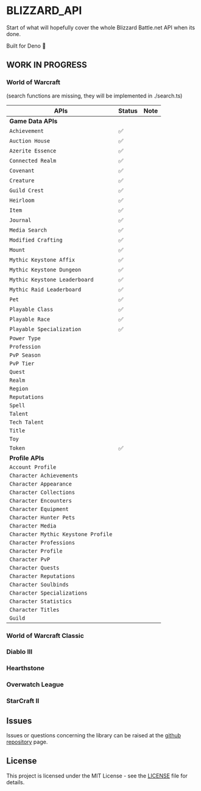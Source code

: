 # BLIZZARD_API

Start of what will hopefully cover the whole Blizzard Battle.net API when its done.

Built for Deno 🦕

## WORK IN PROGRESS

### World of Warcraft

(search functions are missing, they will be implemented in ./search.ts)

| APIs                                | Status | Note |
| ----------------------------------- | ------ | ---- |
| **Game Data APIs**                  |        |      |
| `Achievement`                       | ✅     |      |
| `Auction House`                     | ✅     |      |
| `Azerite Essence`                   | ✅     |      |
| `Connected Realm`                   | ✅     |      |
| `Covenant`                          | ✅     |      |
| `Creature`                          | ✅     |      |
| `Guild Crest`                       | ✅     |      |
| `Heirloom`                          | ✅     |      |
| `Item`                              | ✅     |      |
| `Journal`                           | ✅     |      |
| `Media Search`                      | ✅     |      |
| `Modified Crafting`                 | ✅     |      |
| `Mount`                             | ✅     |      |
| `Mythic Keystone Affix`             | ✅     |      |
| `Mythic Keystone Dungeon`           | ✅     |      |
| `Mythic Keystone Leaderboard`       | ✅     |      |
| `Mythic Raid Leaderboard`           | ✅     |      |
| `Pet`                               | ✅     |      |
| `Playable Class`                    | ✅     |      |
| `Playable Race`                     | ✅     |      |
| `Playable Specialization`           | ✅     |      |
| `Power Type`                        |        |      |
| `Profession`                        |        |      |
| `PvP Season`                        |        |      |
| `PvP Tier`                          |        |      |
| `Quest`                             |        |      |
| `Realm`                             |        |      |
| `Region`                            |        |      |
| `Reputations`                       |        |      |
| `Spell`                             |        |      |
| `Talent`                            |        |      |
| `Tech Talent`                       |        |      |
| `Title`                             |        |      |
| `Toy`                               |        |      |
| `Token`                             | ✅     |      |
| **Profile APIs**                    |        |      |
| `Account Profile`                   |        |      |
| `Character Achievements`            |        |      |
| `Character Appearance`              |        |      |
| `Character Collections`             |        |      |
| `Character Encounters`              |        |      |
| `Character Equipment`               |        |      |
| `Character Hunter Pets`             |        |      |
| `Character Media`                   |        |      |
| `Character Mythic Keystone Profile` |        |      |
| `Character Professions`             |        |      |
| `Character Profile`                 |        |      |
| `Character PvP`                     |        |      |
| `Character Quests`                  |        |      |
| `Character Reputations`             |        |      |
| `Character Soulbinds`               |        |      |
| `Character Specializations`         |        |      |
| `Character Statistics`              |        |      |
| `Character Titles`                  |        |      |
| `Guild`                             |        |      |

### World of Warcraft Classic

### Diablo III

### Hearthstone

### Overwatch League

### StarCraft II

## Issues

Issues or questions concerning the library can be raised at the
[github repository](https://github.com/Pinta365/blizzard_api/issues) page.

## License

This project is licensed under the MIT License - see the [LICENSE](LICENSE) file for details.
